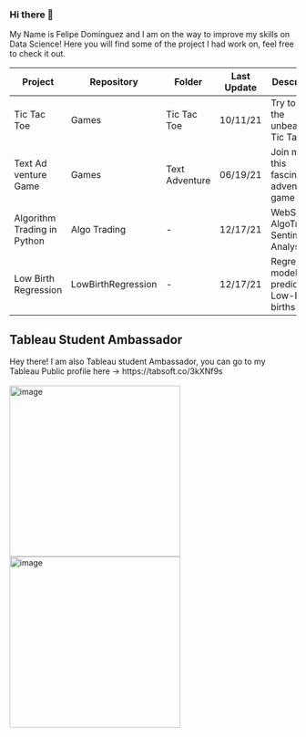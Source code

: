 ### Hi there 👋

My Name is Felipe Dominguez and I am on the way to improve my skills on Data Science! 
Here you will find some of the project I had work on, feel free to check it out.

|          Project             |      Repository     |      Folder      |  Last Update  |               Description                   |
|------------------------------|    -------------    |   -------------  | ------------- |      ------------------------------         |
|        Tic Tac Toe           |        Games        | Tic Tac Toe      |   10/11/21    |   Try to beat the unbeatable Tic Tac Toe    |
|    Text Ad venture Game      |        Games        | Text Adventure   |   06/19/21    | Join me in this fascinating adventure game  |
| Algorithm Trading in Python  |    Algo Trading     |       -          |   12/17/21    | WebScrap, AlgoTrading, Sentimental Analysis | 
|    Low Birth Regression      | LowBirthRegression  |       -          |   12/17/21    | Regression model to predict Low-Birth births|


<h2> Tableau Student Ambassador </h2>
Hey there! I am also Tableau student Ambassador, you can go to my Tableau Public profile here -> https://tabsoft.co/3kXNf9s
<br><br>

  
 <img width="300" alt="image" src="https://user-images.githubusercontent.com/54413094/146497110-48d2cb4f-f42d-4254-a512-5f7a2be57e33.png"> 
 <img width="300" alt="image" src="https://user-images.githubusercontent.com/54413094/146497366-232cbbd8-1285-4f03-9fec-18cb96d89205.png">




<!--
**fa-dominguez/fa-dominguez** is a ✨ _special_ ✨ repository because its `README.md` (this file) appears on your GitHub profile.

Here are some ideas to get you started:

- 🔭 I’m currently working on ...
- 🌱 I’m currently learning ...
- 👯 I’m looking to collaborate on ...
- 🤔 I’m looking for help with ...
- 💬 Ask me about ...
- 📫 How to reach me: ...
- 😄 Pronouns: ...
- ⚡ Fun fact: ...
-->

